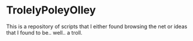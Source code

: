 # TrolelyPoleyOlley

This is a repository of scripts that I either found browsing the net or ideas that I found to be.. well.. a troll.
